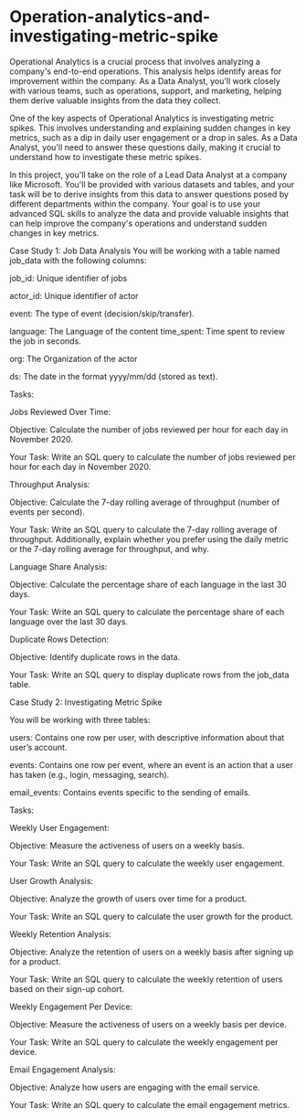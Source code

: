 # Operation-analytics-and-investigating-metric-spike
Operational Analytics is a crucial process that involves analyzing a company's end-to-end operations. This analysis helps identify areas for improvement within the company. As a Data Analyst, you'll work closely with various teams, such as operations, support, and marketing, helping them derive valuable insights from the data they collect.

One of the key aspects of Operational Analytics is investigating metric spikes. This involves understanding and explaining sudden changes in key metrics, such as a dip in daily user engagement or a drop in sales. As a Data Analyst, you'll need to answer these questions daily, making it crucial to understand how to investigate these metric spikes.

In this project, you'll take on the role of a Lead Data Analyst at a company like Microsoft. You'll be provided with various datasets and tables, and your task will be to derive insights from this data to answer questions posed by different departments within the company. Your goal is to use your advanced SQL skills to analyze the data and provide valuable insights that can help improve the company's operations and understand sudden changes in key metrics.

Case Study 1: Job Data Analysis
You will be working with a table named job_data with the following columns:

job_id: Unique identifier of jobs

actor_id: Unique identifier of actor

event: The type of event (decision/skip/transfer).

language: The Language of the content
time_spent: Time spent to review the job in seconds.

org: The Organization of the actor

ds: The date in the format yyyy/mm/dd (stored as text).

Tasks:


Jobs Reviewed Over Time:

Objective: Calculate the number of jobs reviewed per hour for each day in November 2020.

Your Task: Write an SQL query to calculate the number of jobs reviewed per hour for each day in November 2020.

Throughput Analysis:

Objective: Calculate the 7-day rolling average of throughput (number of events per second).

Your Task: Write an SQL query to calculate the 7-day rolling average of throughput. Additionally, explain whether you prefer using the daily metric or the 7-day rolling average for throughput, and why.

Language Share Analysis:

Objective: Calculate the percentage share of each language in the last 30 days.

Your Task: Write an SQL query to calculate the percentage share of each language over the last 30 days.

Duplicate Rows Detection:

Objective: Identify duplicate rows in the data.

Your Task: Write an SQL query to display duplicate rows from the job_data table.

Case Study 2: Investigating Metric Spike

You will be working with three tables:


users: Contains one row per user, with descriptive information about that user’s account.

events: Contains one row per event, where an event is an action that a user has taken (e.g., login, messaging, search).

email_events: Contains events specific to the sending of emails.

Tasks:


Weekly User Engagement:

Objective: Measure the activeness of users on a weekly basis.

Your Task: Write an SQL query to calculate the weekly user engagement.

User Growth Analysis:

Objective: Analyze the growth of users over time for a product.

Your Task: Write an SQL query to calculate the user growth for the product.

Weekly Retention Analysis:

Objective: Analyze the retention of users on a weekly basis after signing up for a product.

Your Task: Write an SQL query to calculate the weekly retention of users based on their sign-up cohort.

Weekly Engagement Per Device:

Objective: Measure the activeness of users on a weekly basis per device.

Your Task: Write an SQL query to calculate the weekly engagement per device.

Email Engagement Analysis:

Objective: Analyze how users are engaging with the email service.

Your Task: Write an SQL query to calculate the email engagement metrics.
